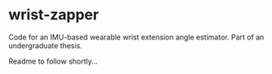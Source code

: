 # wrist-zapper
Code for an IMU-based wearable wrist extension angle estimator. Part of an undergraduate thesis.

Readme to follow shortly...
